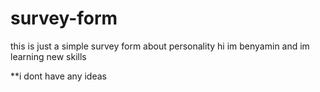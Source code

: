 # survey-form
this is just a simple survey form about personality
hi im benyamin and im learning new skills




**i dont have any ideas
